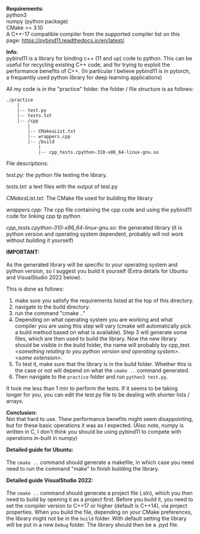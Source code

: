 **Requirements:**  <br>
python3 <br>
numpy (python package)<br>
CMake >= 3.10 <br>
A C++-17 compatible compiler from the supported compiler list on this page: https://pybind11.readthedocs.io/en/latest/. <br>



**Info:** <br>
pybind11 is a library for binding c++ (11 and up) code to python.
This can be useful for recycling existing C++ code, and for trying to exploit
the performance benefits of C++.
(In particular I believe pybind11 is in pytorch, a frequently used python library
for deep learning applications)


All my code is in the "practice" folder.
the folder / file structure is as follows:
```
./practice
    |
    |-- test.py
    |-- tests.txt
    |-- /cpp
     	|
     	|-- CMakesList.txt
     	|-- wrappers.cpp
     	|-- /build
            |
            |-- cpp_tests.cpython-310-x86_64-linux-gnu.so
```
File descriptions:

*test.py:*
    the python file testing the library.
    
*tests.txt:*
    a text files with the output of test.py
    
*CMakesList.txt:*
    The CMake file used for building the library
    
*wrappers.cpp:*
    The cpp file containing the cpp code and using the pybind11
    code for linking cpp tp python
    
*cpp_tests.cpython-310-x86_64-linux-gnu.so:*
    the generated library (it is python version and operating system dependent, probably will not work without building it yourself)


**IMPORTANT:**<br>  
As the generated library will be specific to your operating system
and python version, so I suggest you build it yourself (Extra details for Ubuntu and VisualStudio 2022 below).

This is done as follows: <br>
1) make sure you satisfy the requirements listed at the top of this directory. <br>
2) navigate to the build directory. <br>
3) run the command "cmake .." <br>
4) Depending on what operating system you are working and what compiler you are using this step will vary (cmake will automatically pick a build method based on what is available).
Step 3 will generate some files, which are then used to build the library.
Now the new library should be visible in the build folder, the name will probably by cpp_test._\<something relating to you python version and operating system\>_._\<some extension\>_. <br>
5) To test it, make sure that the library is in the build folder.
Whether this is the case or not will depend on what the ```cmake ..``` command generated. <br>
6) Then navigate to the `practice` folder and run ```python3 test.py```. <br>

It took me less than 1 min to perform the tests. If it seems to be taking
longer for you, you can edit the test.py file to be dealing with shorter
lists / arrays.

**Conclusion:** <br>
Not that hard to use.
Thew performance benefits might seem disappointing, but for these basic
operations it was as I expected.
(Also note, numpy is written in C, I don't think you should be using
pybind11 to compete with operations in-built in numpy)

**Detailed guide for Ubuntu:**<br><br>
The ```cmake ..``` command should generate a makefile, in which case you need need to run the command "make" to finish building the library.

**Detailed guide VisualStudio 2022:**<br><br>
The ```cmake ..``` command should generate a project file (.sln), which you then need to build by opening it as a project first.
Before you build it, you need to set the compiler version to C++17 or higher (default is C++14), via project properties.
When you build the file, depending on your CMake preferences, the library might not be in the ```build``` folder.
With default setting the library will be put in a new ```Debug``` folder.
The library should then be a .pyd file.

